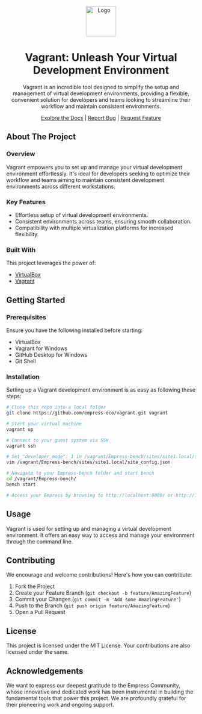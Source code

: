 <div align="center">

<img src="https://grow.empress.eco/uploads/default/original/2X/1/1f1e1044d3864269d2a613577edb9763890422ab.png" alt="Logo" width="80" height="80">


# Vagrant: Unleash Your Virtual Development Environment

Vagrant is an incredible tool designed to simplify the setup and management of virtual development environments, providing a flexible, convenient solution for developers and teams looking to streamline their workflow and maintain consistent environments.

[Explore the Docs](https://empress.eco/) | [Report Bug](https://github.com/empress-eco/vagrant/issues) | [Request Feature](https://github.com/empress-eco/vagrant/issues)

</div>

## About The Project

### Overview
Vagrant empowers you to set up and manage your virtual development environment effortlessly. It's ideal for developers seeking to optimize their workflow and teams aiming to maintain consistent development environments across different workstations.

### Key Features
- Effortless setup of virtual development environments.
- Consistent environments across teams, ensuring smooth collaboration.
- Compatibility with multiple virtualization platforms for increased flexibility.

### Built With
This project leverages the power of:
- [VirtualBox](https://www.virtualbox.org/)
- [Vagrant](https://www.vagrantup.com/)

## Getting Started

### Prerequisites
Ensure you have the following installed before starting:
- VirtualBox
- Vagrant for Windows
- GitHub Desktop for Windows
- Git Shell 

### Installation
Setting up a Vagrant development environment is as easy as following these steps:

```sh
# Clone this repo into a local folder
git clone https://github.com/empress-eco/vagrant.git vagrant

# Start your virtual machine
vagrant up

# Connect to your guest system via SSH
vagrant ssh

# Set "developer_mode": 1 in /vagrant/Empress-bench/sites/site1.local/site_config.json
vim /vagrant/Empress-bench/sites/site1.local/site_config.json

# Navigate to your Empress-bench folder and start bench
cd /vagrant/Empress-bench/
bench start

# Access your Empress by browsing to http://localhost:8080/ or http://127.0.0.1:8080 on your host system browser
```

## Usage
Vagrant is used for setting up and managing a virtual development environment. It offers an easy way to access and manage your environment through the command line.

## Contributing
We encourage and welcome contributions! Here's how you can contribute:

1. Fork the Project
2. Create your Feature Branch (`git checkout -b feature/AmazingFeature`)
3. Commit your Changes (`git commit -m 'Add some AmazingFeature'`)
4. Push to the Branch (`git push origin feature/AmazingFeature`)
5. Open a Pull Request

## License

This project is licensed under the MIT License. Your contributions are also licensed under the same.

## Acknowledgements

We want to express our deepest gratitude to the Empress Community, whose innovative and dedicated work has been instrumental in building the fundamental tools that power this project. We are profoundly grateful for their pioneering work and ongoing support.

<!-- MARKDOWN LINKS & IMAGES -->